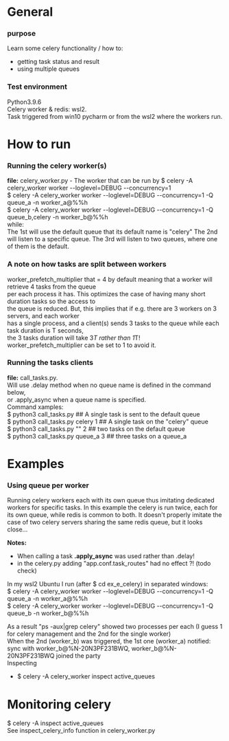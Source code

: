 # General
### purpose
Learn some celery functionality / how to:
- getting task status and result
- using multiple queues

### Test environment
Python3.9.6  
Celery worker & redis: wsl2.   
Task triggered from win10 pycharm or from the wsl2 where the workers run.

# How to run
### Running the celery worker(s)
**file:** celery_worker.py - The worker that can be run by
$ celery -A celery_worker worker --loglevel=DEBUG --concurrency=1  
$ celery -A celery_worker worker --loglevel=DEBUG --concurrency=1 -Q queue_a -n worker_a@%%h     
$ celery -A celery_worker worker --loglevel=DEBUG --concurrency=1 -Q queue_b,celery -n worker_b@%%h    
while:  
The 1st will use the default queue that its default name is "celery"
The 2nd will listen to a specific queue.
The 3rd will listen to two queues, where one of them is the default.

### A note on how tasks are split between workers
worker_prefetch_multiplier that = 4 by default meaning that a worker will retrieve 4 tasks from the queue  
per each process it has. This optimizes the case of having many short duration tasks so the access to   
the queue is reduced. But, this implies that if e.g. there are 3 workers on 3 servers, and each worker    
has a single process, and a client(s) sends 3 tasks to the queue while each task duration is T seconds,  
the 3 tasks duration will take 3*T rather than 1*T!  
worker_prefetch_multiplier can be set to 1 to avoid it.

### Running the tasks clients
**file:** call_tasks.py.   
Will use .delay method when no queue name is defined in the command below,     
or .apply_async when a queue name is specified.  
Command xamples:  
$ python3 call_tasks.py ## A single task is sent to the default queue  
$ python3 call_tasks.py celery 1  ## A single task on the "celery" queue  
$ python3 call_tasks.py "" 2  ## two tasks on the default queue  
$ python3 call_tasks.py queue_a 3  ## three tasks on a queue_a  

# Examples
### Using queue per worker
Running celery workers each with its own queue thus imitating dedicated workers for specific tasks.
In this example the celery is run twice, each for its own queue, while redis is common to both.
It doesn't properly imitate the case of two celery servers sharing the same redis queue, but it looks close... 

**Notes:**
* When calling a task **.apply_async** was used rather than .delay!
* in the celery.py adding "app.conf.task_routes" had no effect ?! (todo check)

In my wsl2 Ubuntu I run (after $ cd ex_e_celery) in separated windows:  
$ celery -A celery_worker worker --loglevel=DEBUG --concurrency=1 -Q queue_a -n worker_a@%%h   
$ celery -A celery_worker worker --loglevel=DEBUG --concurrency=1 -Q queue_b -n worker_b@%%h  

As a result "ps -aux|grep celery" showed two processes per each (I guess 1 for celery management and the 2nd for the single worker)  
When the 2nd (worker_b) was triggered, the 1st one (worker_a) notified:   
sync with worker_b@%N-20N3PF231BWQ, worker_b@%N-20N3PF231BWQ joined the party   
Inspecting 
* $ celery -A celery_worker inspect active_queues   


# Monitoring celery
$ celery -A <celery module name> inspect active_queues  
See inspect_celery_info function in celery_worker.py